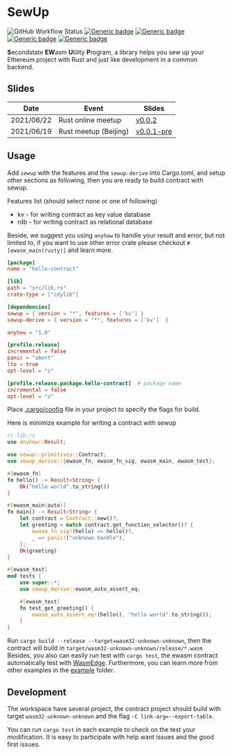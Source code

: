 # SewUp

![GitHub Workflow Status](https://img.shields.io/github/workflow/status/second-state/SewUp/CI)
[![Generic badge](https://img.shields.io/badge/sewup-0.0.4-green.svg)](https://crates.io/crates/sewup)
[![Generic badge](https://img.shields.io/badge/SewUpDoc-main-green.svg)](https://second-state.github.io/SewUp/sewup/)
[![Generic badge](https://img.shields.io/badge/sewup_derive-0.0.4-green.svg)](https://crates.io/crates/sewup-derive)
[![Generic badge](https://img.shields.io/badge/SewUpDeriveDoc-main-green.svg)](https://second-state.github.io/SewUp/sewup_derive/)

**S**econdstate **EW**asm **U**tility **P**rogram, a library helps you sew up your Ethereum project with Rust and just like development in a common backend.

## Slides
| Date       | Event                 | Slides                                                      |
|------------|-----------------------|-------------------------------------------------------------|
| 2021/06/22 | Rust online meetup    | [v0.0.2](https://slides.com/yanganto/ethereum-wasm-in-rust) |
| 2021/06/19 | Rust meetup (Beijing) | [v0.0.1-pre](https://slides.com/yanganto/sewup)             |

## Usage
Add `sewup` with the features and the `sewup-derive` into Cargo.toml, and setup other sections
as following, then you are ready to build contract with sewup.

Features list (should select none or one of following)
- kv - for writing contract as key value database
- rdb - for writing contract as relational database

Beside, we suggest you using `anyhow` to handle your result and error, but not limited to,
if you want to use other error crate please checkout `#[ewasm_main(rusty)]` and learn more.

```toml
[package]
name = "hello-contract"

[lib]
path = "src/lib.rs"
crate-type = ["cdylib"]

[dependencies]
sewup = { version = "*", features = ['kv'] }
sewup-derive = { version = "*", features = ['kv']  }

anyhow = "1.0"

[profile.release]
incremental = false
panic = "abort"
lto = true
opt-level = "z"

[profile.release.package.hello-contract]  # package name
incremental = false
opt-level = "z"
```
Place [.cargo/config](./examples/hello-contract/.cargo/config) file in your project to specify the flags for build.

Here is minimize example for writing a contract with sewup
```rust
// lib.rs
use anyhow::Result;

use sewup::primitives::Contract;
use sewup_derive::{ewasm_fn, ewasm_fn_sig, ewasm_main, ewasm_test};

#[ewasm_fn]
fn hello() -> Result<String> {
    Ok("hello world".to_string())
}

#[ewasm_main(auto)]
fn main() -> Result<String> {
    let contract = Contract::new()?;
    let greeting = match contract.get_function_selector()? {
        ewasm_fn_sig!(hello) => hello()?,
        _ => panic!("unknown handle"),
    };
    Ok(greeting)
}

#[ewasm_test]
mod tests {
    use super::*;
    use sewup_derive::ewasm_auto_assert_eq;

    #[ewasm_test]
    fn test_get_greeting() {
        ewasm_auto_assert_eq!(hello(), "hello world".to_string());
    }
}
```

Run `cargo build --release --target=wasm32-unknown-unknown`, then the contract will build in `target/wasm32-unknown-unknown/release/*.wasm`
Besides, you also can easily run test with `cargo test`, the ewasm contract automatically test with [WasmEdge](https://github.com/WasmEdge/WasmEdge).
Furthermore, you can learn more from other examples in the [example](./examples/) folder.

## Development
The workspace have several project, the contract project should build with target
`wasm32-unknown-unknown` and the flag `-C link-arg=--export-table`.

You can run `cargo test` in each example to check on the test your modification.
It is easy to participate with help want issues and the good first issues.
